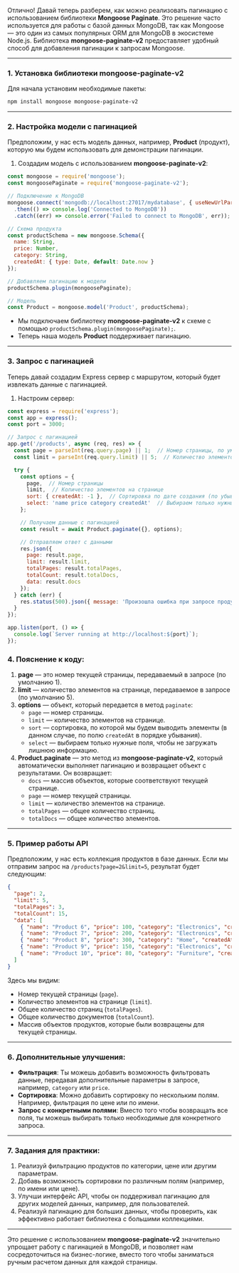Отлично! Давай теперь разберем, как можно реализовать пагинацию с использованием библиотеки **Mongoose Paginate**. Это решение часто используется для работы с базой данных MongoDB, так как Mongoose — это один из самых популярных ORM для MongoDB в экосистеме Node.js. Библиотека **mongoose-paginate-v2** предоставляет удобный способ для добавления пагинации к запросам Mongoose.

---

### 1. **Установка библиотеки mongoose-paginate-v2**

Для начала установим необходимые пакеты:

```bash
npm install mongoose mongoose-paginate-v2
```

---

### 2. **Настройка модели с пагинацией**

Предположим, у нас есть модель данных, например, **Product** (продукт), которую мы будем использовать для демонстрации пагинации.

1. Создадим модель с использованием **mongoose-paginate-v2**:

```js
const mongoose = require('mongoose');
const mongoosePaginate = require('mongoose-paginate-v2');

// Подключение к MongoDB
mongoose.connect('mongodb://localhost:27017/mydatabase', { useNewUrlParser: true, useUnifiedTopology: true })
  .then(() => console.log('Connected to MongoDB'))
  .catch((err) => console.error('Failed to connect to MongoDB', err));

// Схема продукта
const productSchema = new mongoose.Schema({
  name: String,
  price: Number,
  category: String,
  createdAt: { type: Date, default: Date.now }
});

// Добавляем пагинацию к модели
productSchema.plugin(mongoosePaginate);

// Модель
const Product = mongoose.model('Product', productSchema);
```

- Мы подключаем библиотеку **mongoose-paginate-v2** к схеме с помощью `productSchema.plugin(mongoosePaginate);`.
- Теперь наша модель **Product** поддерживает пагинацию.

---

### 3. **Запрос с пагинацией**

Теперь давай создадим Express сервер с маршрутом, который будет извлекать данные с пагинацией.

1. Настроим сервер:

```js
const express = require('express');
const app = express();
const port = 3000;

// Запрос с пагинацией
app.get('/products', async (req, res) => {
  const page = parseInt(req.query.page) || 1;  // Номер страницы, по умолчанию 1
  const limit = parseInt(req.query.limit) || 5;  // Количество элементов на странице, по умолчанию 5

  try {
    const options = {
      page,  // Номер страницы
      limit,  // Количество элементов на странице
      sort: { createdAt: -1 },  // Сортировка по дате создания (по убыванию)
      select: 'name price category createdAt'  // Выбираем только нужные поля
    };

    // Получаем данные с пагинацией
    const result = await Product.paginate({}, options);

    // Отправляем ответ с данными
    res.json({
      page: result.page,
      limit: result.limit,
      totalPages: result.totalPages,
      totalCount: result.totalDocs,
      data: result.docs
    });
  } catch (err) {
    res.status(500).json({ message: 'Произошла ошибка при запросе продуктов' });
  }
});

app.listen(port, () => {
  console.log(`Server running at http://localhost:${port}`);
});
```

### 4. **Пояснение к коду**:

1. **page** — это номер текущей страницы, передаваемый в запросе (по умолчанию 1).
2. **limit** — количество элементов на странице, передаваемое в запросе (по умолчанию 5).
3. **options** — объект, который передается в метод `paginate`:
   - `page` — номер страницы.
   - `limit` — количество элементов на странице.
   - `sort` — сортировка, по которой мы будем выводить элементы (в данном случае, по полю `createdAt` в порядке убывания).
   - `select` — выбираем только нужные поля, чтобы не загружать лишнюю информацию.
4. **Product.paginate** — это метод из **mongoose-paginate-v2**, который автоматически выполняет пагинацию и возвращает объект с результатами. Он возвращает:
   - `docs` — массив объектов, которые соответствуют текущей странице.
   - `page` — номер текущей страницы.
   - `limit` — количество элементов на странице.
   - `totalPages` — общее количество страниц.
   - `totalDocs` — общее количество элементов.

---

### 5. **Пример работы API**

Предположим, у нас есть коллекция продуктов в базе данных. Если мы отправим запрос на `/products?page=2&limit=5`, результат будет следующим:

```json
{
  "page": 2,
  "limit": 5,
  "totalPages": 3,
  "totalCount": 15,
  "data": [
    { "name": "Product 6", "price": 100, "category": "Electronics", "createdAt": "2023-03-06T12:00:00Z" },
    { "name": "Product 7", "price": 200, "category": "Electronics", "createdAt": "2023-03-05T12:00:00Z" },
    { "name": "Product 8", "price": 300, "category": "Home", "createdAt": "2023-03-04T12:00:00Z" },
    { "name": "Product 9", "price": 150, "category": "Electronics", "createdAt": "2023-03-03T12:00:00Z" },
    { "name": "Product 10", "price": 80, "category": "Furniture", "createdAt": "2023-03-02T12:00:00Z" }
  ]
}
```

Здесь мы видим:
- Номер текущей страницы (`page`).
- Количество элементов на странице (`limit`).
- Общее количество страниц (`totalPages`).
- Общее количество документов (`totalCount`).
- Массив объектов продуктов, которые были возвращены для текущей страницы.

---

### 6. **Дополнительные улучшения**:

- **Фильтрация**: Ты можешь добавить возможность фильтровать данные, передавая дополнительные параметры в запросе, например, `category` или `price`.
- **Сортировка**: Можно добавить сортировку по нескольким полям. Например, фильтрация по цене или по имени.
- **Запрос с конкретными полями**: Вместо того чтобы возвращать все поля, ты можешь выбирать только необходимые для конкретного запроса.

---

### 7. **Задания для практики**:

1. Реализуй фильтрацию продуктов по категории, цене или другим параметрам.
2. Добавь возможность сортировки по различным полям (например, по имени или цене).
3. Улучши интерфейс API, чтобы он поддерживал пагинацию для других моделей данных, например, для пользователей.
4. Реализуй пагинацию для больших данных, чтобы проверить, как эффективно работает библиотека с большими коллекциями.

---

Это решение с использованием **mongoose-paginate-v2** значительно упрощает работу с пагинацией в MongoDB, и позволяет нам сосредоточиться на бизнес-логике, вместо того чтобы заниматься ручным расчетом данных для каждой страницы.
